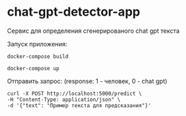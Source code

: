 # chat-gpt-detector-app

Сервис для определения сгенерированого chat gpt текста

Запуск приложения: 

```
docker-compose build
```

```
docker-compose up
```

Отправить запрос: (response: 1 - человек, 0 - chat gpt)

```
curl -X POST http://localhost:5000/predict \
-H "Content-Type: application/json" \
-d '{"text": "Пример текста для предсказания"}'
```
